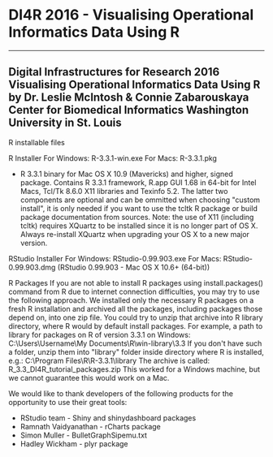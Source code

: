 # DI4R 2016 - Visualising Operational Informatics Data Using R

----------------------------------------------------
Digital Infrastructures for Research 2016
Visualising Operational Informatics Data Using R
by Dr. Leslie McIntosh & Connie Zabarouskaya
Center for Biomedical Informatics
Washington University in St. Louis
----------------------------------------------------

R installable files

R Installer
For Windows:
R-3.3.1-win.exe
For Macs:
R-3.3.1.pkg
- R 3.3.1 binary for Mac OS X 10.9 (Mavericks) and higher, signed package. Contains R 3.3.1 framework, 
R.app GUI 1.68 in 64-bit for Intel Macs, Tcl/Tk 8.6.0 X11 libraries and Texinfo 5.2. 
The latter two components are optional and can be ommitted when choosing "custom install", 
it is only needed if you want to use the tcltk R package or build package documentation from sources.
Note: the use of X11 (including tcltk) requires XQuartz to be installed since it is no longer part of OS X. 
Always re-install XQuartz when upgrading your OS X to a new major version. 

RStudio Installer
For Windows:
RStudio-0.99.903.exe
For Macs:
RStudio-0.99.903.dmg
(RStudio 0.99.903 - Mac OS X 10.6+ (64-bit)) 

R Packages
If you are not able to install R packages using install.packages() command from R due to internet connection difficulties, 
you may try to use the following approach. We installed only the necessary R packages on a fresh R installation
and archived all the packages, including packages those depend on, into one zip file. You could try to unzip 
that archive into R library directory, where R would by default install packages. For example, a 
path to library for packages on R of version 3.3.1 on Windows:
C:\Users\Username\My Documents\R\win-library\3.3
If you don't have such a folder, unzip them into "library" folder inside directory where R is installed, e.g.:
C:\Program Files\R\R-3.3.1\library
The archive is called: R_3.3_DI4R_tutorial_packages.zip
This worked for a Windows machine, but we cannot guarantee this would work on a Mac.

We would like to thank developers of the following products for the opportunity to use their great tools: 
- RStudio team - Shiny and shinydashboard packages
- Ramnath Vaidyanathan - rCharts package  
- Simon Muller - BulletGraphSipemu.txt
- Hadley Wickham - plyr package

